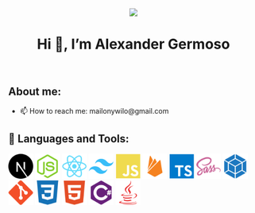 <div align="center">
    <img src="https://media.giphy.com/media/26tn33aiTi1jkl6H6/giphy.gif" width="200" align="center">
    <h1 align="center">Hi 👋, I’m Alexander Germoso </h1>
</div>
<br>

<div>
    <h2>About me:</h2>
    <ul>
        <li>📫 How to reach me: mailonywilo@gmail.com</li>
    </ul>
</div>

<div>
    <h2>🔨 Languages and Tools:</h2>
   <img src="https://raw.githubusercontent.com/devicons/devicon/1119b9f84c0290e0f0b38982099a2bd027a48bf1/icons/nextjs/nextjs-original.svg" alt="" width="50px">
   <img src="https://raw.githubusercontent.com/devicons/devicon/1119b9f84c0290e0f0b38982099a2bd027a48bf1/icons/nodejs/nodejs-plain.svg" alt="" width="50px">
   <img src="https://github.com/devicons/devicon/blob/master/icons/react/react-original.svg" alt="" width="50px">
   <img src="https://github.com/devicons/devicon/blob/master/icons/tailwindcss/tailwindcss-plain.svg" alt="" width="50px">
   <img src="https://github.com/devicons/devicon/blob/master/icons/javascript/javascript-plain.svg" alt="" width="50px">
   <img src="https://raw.githubusercontent.com/devicons/devicon/1119b9f84c0290e0f0b38982099a2bd027a48bf1/icons/firebase/firebase-plain.svg" alt="" width="50px">
   <img src="https://github.com/devicons/devicon/blob/master/icons/typescript/typescript-plain.svg" alt="" width="50px">
   <img src="https://github.com/devicons/devicon/blob/master/icons/sass/sass-original.svg" alt="" width="50px">
   <img src="https://github.com/devicons/devicon/blob/master/icons/webpack/webpack-plain.svg" alt="" width="50px">
   <img src="https://github.com/devicons/devicon/blob/master/icons/git/git-plain.svg" alt="" width="50px">
   <img src="https://github.com/devicons/devicon/blob/master/icons/css3/css3-plain.svg" alt="" width="50px">
   <img src="https://github.com/devicons/devicon/blob/master/icons/html5/html5-plain.svg" alt="" width="50px">
   <img src="https://raw.githubusercontent.com/devicons/devicon/1119b9f84c0290e0f0b38982099a2bd027a48bf1/icons/csharp/csharp-plain.svg" alt="" width="50px">
   <img src="https://raw.githubusercontent.com/devicons/devicon/1119b9f84c0290e0f0b38982099a2bd027a48bf1/icons/java/java-plain.svg" alt="" width="50px">
   <br/>
</div>
